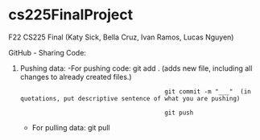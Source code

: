 # cs225FinalProject
F22 CS225 Final (Katy Sick, Bella Cruz, Ivan Ramos, Lucas Nguyen)

GitHub - Sharing Code:

   1. Pushing data:
      -For pushing code:                          git add . (adds new file, including all changes to already created files.)

                                                  git commit -m "___"  (in quotations, put descriptive sentence of what you are pushing)

                                                  git push

      - For pulling data:                         git pull

